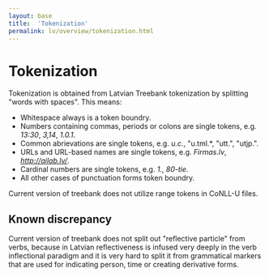 ```yaml
---
layout: base
title:  'Tokenization'
permalink: lv/overview/tokenization.html
---
```


# Tokenization

Tokenization is obtained from Latvian Treebank tokenization by splitting "words with spaces". This means:

* Whitespace always is a token boundry.
* Numbers containing commas, periods or colons are single tokens, e.g. *13:30*, *3,14*, *1.0.1*.
* Common abrievations are single tokens, e.g. *u.c.*, "u.tml.*, "utt.", "utjp.".
* URLs and URL-based names are single tokens, e.g. *Firmas.lv*, *http://ailab.lv/*.
* Cardinal numbers are single tokens, e.g. *1.*, *80-tie*.
* All other cases of punctuation forms token boundry.

Current version of treebank does not utilize range tokens in CoNLL-U files. 

## Known discrepancy

Current version of treebank does not split out "reflective particle" from verbs, because in Latvian reflectiveness is infused very deeply in the verb inflectional paradigm and it is very hard to split it from grammatical markers that are used for indicating person, time or creating derivative forms.
